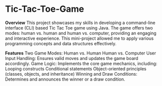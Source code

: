 # Tic-Tac-Toe-Game

**Overview**
This project showcases my skills in developing a command-line interface (CLI) based Tic Tac Toe game using Java. The game offers two modes: human vs. human and human vs. computer, providing an engaging and interactive experience. This mini-project allowed me to apply various programming concepts and data structures effectively.

**Features**
Two Game Modes:
Human vs. Human
Human vs. Computer
User Input Handling: Ensures valid moves and updates the game board accordingly.
Game Logic: Implements the core game mechanics, including:
Looping constructs
Conditional statements
Object-oriented principles (classes, objects, and inheritance)
Winning and Draw Conditions: Determines and announces the winner or a draw condition.
